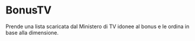# BonusTV
Prende una lista scaricata dal Ministero di TV idonee al bonus e le ordina in base alla dimensione.
